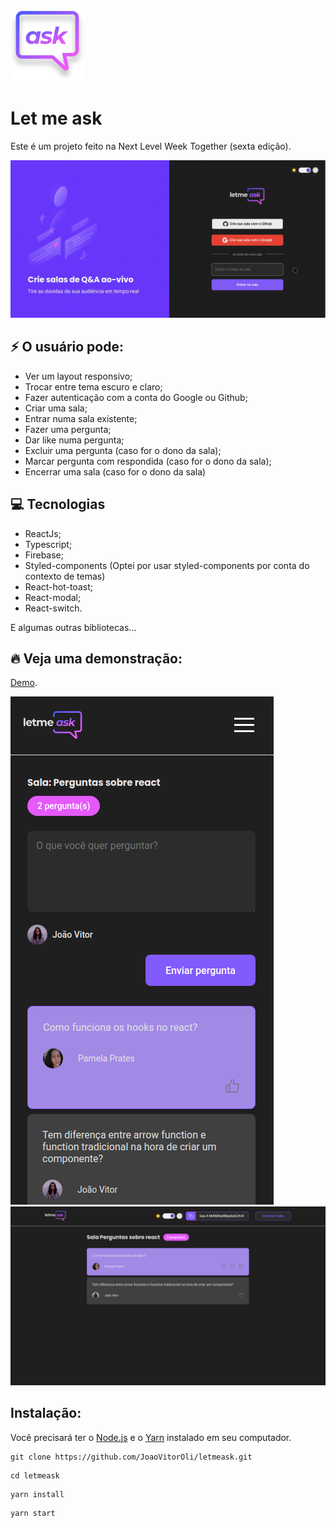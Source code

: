 
<img src="https://github.com/JoaoVitorOli/letmeask/blob/master/letmeask.svg" alt="Let Me Ask logo"> 

# Let me ask 

Este é um projeto feito na Next Level Week Together (sexta edição).

![Gif](https://github.com/JoaoVitorOli/letmeask/blob/master/git-pre-view.gif)

## ⚡️ O usuário pode: 
- Ver um layout responsivo;
- Trocar entre tema escuro e claro;
- Fazer autenticação com a conta do Google ou Github;
- Criar uma sala;
- Entrar numa sala existente;
- Fazer uma pergunta;
- Dar like numa pergunta;
- Excluir uma pergunta (caso for o dono da sala);
- Marcar pergunta com respondida (caso for o dono da sala);
- Encerrar uma sala (caso for o dono da sala)

## 💻 Tecnologias

- ReactJs;
- Typescript;
- Firebase;
- Styled-components (Optei por usar styled-components por conta do contexto de temas)
- React-hot-toast;
- React-modal;
- React-switch.

E algumas outras bibliotecas...

## 🔥 Veja uma demonstração: 
<a href="https://letmeask-92952.web.app">Demo</a>.

![foto mobile](https://github.com/JoaoVitorOli/letmeask/blob/master/pre-view-mobile.png)
![foto desktop](https://github.com/JoaoVitorOli/letmeask/blob/master/pre-view-desktop.png)

## Instalação:

Você precisará ter o [Node.js](https://nodejs.org/en/download/) e o [Yarn](https://yarnpkg.com/) instalado em seu computador.

```
git clone https://github.com/JoaoVitorOli/letmeask.git
```
```
cd letmeask
```
```
yarn install
```
```
yarn start
```

